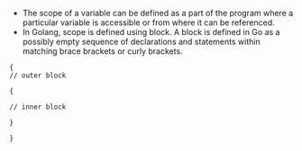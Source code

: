 * The scope of a variable can be defined as a part of the program where a particular variable is accessible or from where it can be referenced. 
* In Golang, scope is defined using block. A block is defined in Go as a possibly empty sequence of declarations and statements within matching brace brackets or curly brackets. 

```
{
// outer block

{

// inner block

}

}
```

